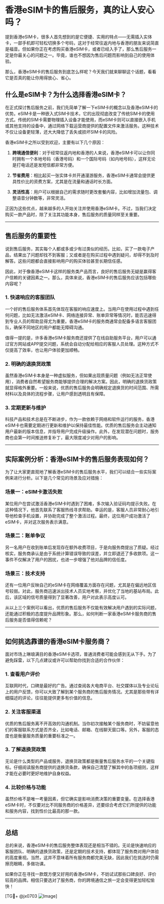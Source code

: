 # 香港eSIM卡的售后服务，真的让人安心吗？

提到香港eSIM卡，很多人首先想到的是它便捷、实用的特点——无需插入实体卡，一部手机即可轻松切换多个号码，这对于经常往返内地与香港的朋友来说简直是福音。但如果你正在考虑购买香港eSIM卡，或者已经入手了，那么售后服务一定是你最关心的问题之一。毕竟，谁也不想因为售后问题而影响到自己的使用体验。

那么，香港eSIM卡的售后服务到底怎么样呢？今天我们就来聊聊这个话题，看看它是否真的能让你用得放心、省心。

## 什么是eSIM卡？为什么选择香港eSIM卡？

在正式探讨售后服务之前，我们先简单了解一下eSIM卡的概念以及香港eSIM卡的优势。eSIM卡是一种嵌入式SIM卡技术，它的出现彻底改变了传统SIM卡的使用方式。传统的SIM卡需要物理插入设备才能使用，而eSIM卡则可以直接嵌入手机或其他支持的设备中，通过网络下载运营商提供的配置文件来激活服务。这种技术不仅让设备更轻薄，还大大降低了丢失或损坏SIM卡的风险。

香港eSIM卡之所以受到欢迎，主要有以下几个原因：

1. **跨境通信便利**：对于经常往返内地和香港的人来说，香港eSIM卡可以让你同时拥有一个本地号码（香港号码）和一个国际号码（如内地号码），这样无论是打电话还是发短信都非常方便。
   
2. **节省费用**：相比起买一张实体卡并开通漫游服务，香港eSIM卡通常会提供更具性价比的资费方案，尤其是在流量和通话时长方面。

3. **灵活性高**：用户可以根据自己的需求随时更改套餐内容，比如增加流量包、调整语音分钟数等，非常灵活。

正因为这些优点，越来越多的人开始关注并使用香港eSIM卡。不过，当我们决定购买一款产品时，除了关注其功能本身，售后服务的质量同样至关重要。

---

## 售后服务的重要性

说到售后服务，其实每个人都或多或少有过类似的经历。比如，买了一款电子产品，结果出了问题却找不到客服；又或者是在购买过程中遇到疑问，却得不到及时解答。这些问题都会直接影响用户的购买体验甚至长期信任感。

因此，对于像香港eSIM卡这样的服务类产品而言，良好的售后服务无疑是赢得客户信赖的关键因素之一。那么，具体来说，香港eSIM卡的售后服务应该包括哪些内容呢？

### 1. 快速响应的客服团队

一个好的售后服务体系首先体现在客服的响应速度上。当用户在使用过程中遇到任何问题，比如无法激活eSIM卡、网络连接异常、账单异常等情况时，能否迅速得到专业人员的帮助显得尤为重要。香港eSIM卡的服务商通常会配备多语言客服团队，确保不同地区的用户都能无障碍沟通。

值得一提的是，许多香港eSIM卡服务商还提供了在线自助服务平台，用户可以通过官方网站或APP提交问题，系统会自动分配给相应的客服人员处理。这种方式不仅提高了效率，也让用户体验更加顺畅。

### 2. 明确的退换货政策

虽然香港eSIM卡本身是一种虚拟服务，但如果出现质量问题（例如无法正常使用），消费者自然希望服务商能够提供合理的解决方案。因此，明确的退换货政策就显得格外重要。一般来说，优质的售后服务会明确规定退换货的时间范围、所需材料以及具体的流程步骤，让用户感到透明且有保障。

### 3. 定期更新与维护

科技产品和技术总是在不断进步，作为一款依赖于网络和软件运行的服务，香港eSIM卡也需要定期进行更新和维护以保持最佳性能。优质的售后服务会主动通知用户最新的版本信息，并指导用户完成升级操作。此外，在发现潜在问题时，服务商也会第一时间推送修复补丁，最大限度减少对用户的影响。

---

## 实际案例分析：香港eSIM卡的售后服务表现如何？

为了让大家更直观地了解香港eSIM卡的售后服务水平，我们可以结合一些实际案例来进行分析。以下是几个常见的场景及应对措施：

### 场景一：eSIM卡激活失败

某位用户在尝试激活香港eSIM卡时遇到了困难，多次输入验证码均提示失败。在这种情况下，他首先联系了客服热线寻求帮助。幸运的是，客服人员非常耐心地引导他检查手机设置，并协助完成了整个激活过程。最终，这位用户成功激活了eSIM卡，并对这次服务表示满意。

### 场景二：账单争议

另一名用户在收到账单后发现存在额外收费项目，于是向服务商提出了质疑。经过核实，服务商承认是由于系统计算错误导致的误差，并立即退还了多收款项。这一事件不仅解决了用户的困扰，也进一步增强了他对品牌的信任度。

### 场景三：技术支持

还有一位用户反映自己的eSIM卡在网络覆盖方面存在问题，尤其是在偏远地区信号较弱。对此，服务商迅速派出技术人员实地考察，并优化了当地的基站布局。此后，该区域的信号质量得到了显著改善，用户对此表示高度认可。

从以上三个案例可以看出，优质的售后服务不仅能有效解决用户遇到的实际问题，还能通过积极的态度提升品牌形象。那么，如何判断一家香港eSIM卡服务商的售后服务是否值得信赖呢？

---

## 如何挑选靠谱的香港eSIM卡服务商？

面对市场上琳琅满目的香港eSIM卡选项，普通消费者可能会感到无从下手。为了避免踩雷，以下几点建议或许可以帮助你找到合适的合作伙伴：

### 1. 查看用户评价

互联网时代，口碑是最好的广告。通过查阅各大电商平台、社交媒体以及专业论坛上的用户反馈，你可以大致了解到某个服务商的售后服务情况。尤其是那些带有详细描述的评论，往往能提供更多有价值的信息。

### 2. 关注客服渠道

优质的售后服务离不开高效的沟通机制。当你初次接触某个服务商时，不妨留意他们的客服联系方式是否齐全，比如电话、邮箱、在线聊天窗口等。另外，客服的态度也是衡量服务质量的重要标准之一。

### 3. 了解退换货政策

无论是什么类型的产品或服务，退换货政策都是衡量售后服务水平的一个关键指标。仔细阅读服务商提供的退换货条款，确保自己清楚了解其中的各项细则，这样才能在必要时更好地维护自身权益。

### 4. 比较价格与功能

虽然价格不是唯一考量因素，但它确实是影响消费决策的重要变量。在选择香港eSIM卡时，不仅要对比不同服务商的价格差异，还要综合考虑它们所提供的功能和服务内容，找到性价比最高的那一款。

---

## 总结

总的来说，香港eSIM卡的售后服务整体表现还是相当不错的。无论是快速响应的客服团队、明确的退换货政策，还是定期的技术支持，都体现了服务商对用户体验的高度重视。当然，这并不意味着所有服务商都完美无缺，因此我们在挑选时仍需擦亮眼睛，多做功课。

如果你正在寻找一款既方便又好用的香港eSIM卡，不妨试试那些口碑良好、评价较高的品牌。相信只要选对了服务商，你的跨境通信之旅一定会变得更加轻松愉快！

[TG💪+ @jx0703 ![Image](https://github.com/user-attachments/assets/dbca1d08-cadb-493c-b0ec-ad6f7a83f270)]